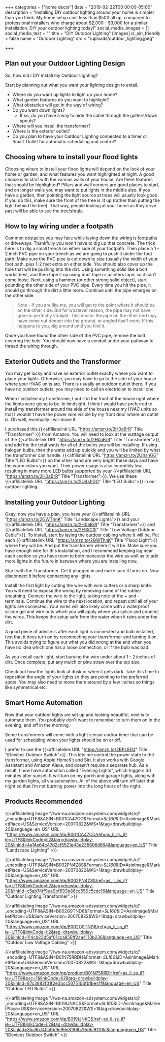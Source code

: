 +++
categories = ["home decor"]
date = "2019-02-22T00:00:00-05:00"
description = "Installing DIY outdoor lighting around your home is simpler than you think.  My home setup cost less than $500 all up, compared to professional installers who charge about $2,000 - $3,000 for a similar installation. DIY your outdoor lighting today!"
social_media_images = []
social_media_text = ""
title = "DIY Outdoor Lighting"
[images]
is_pin_friendly = false
name = "Outdoor Lighting"
src = "/uploads/outdoor_lighting.jpeg"

+++
## Plan out your Outdoor Lighting Design

So, how did I DIY install my Outdoor Lighting?

Start by planning out what you want your lighting design to entail.

* Where do you want up lights to light up your home?
* What garden features do you want to highlight?
* What obstacles will get in the way of wiring?
* Do you want down lights?
  * If so, do you have a way to hide the cable through the gutters/down spouts?
* Where will you install the transformer?
* Where is the exterior outlet?
* Do you plan to have your Outdoor Lighting connected to a timer or Smart Outlet for automatic scheduling and control?

## Choosing where to install your flood lights

Choosing where to install your flood lights will depend on the look of your home or garden, and what features you want highlighted at night.  A good choice is to start with the various walls of your house.  Are there features that should be highlighted?  Pillars and wall corners are good places to start, and on longer walls you may want to put lights in the middle also.  If you have a garden, then pointing the light source at trees will usually look good.  If you do this, make sure the front of the tree is lit up (rather than putting the light behind the tree).  That way, people looking at your home as they drive past will be able to see the tree/shrub.

## How to lay wiring under a footpath

Common obstacles you may face while laying down the wiring is footpaths or driveways.  Thankfully you won't have to dig up that concrete.  The trick here is to dig a small trench on either side of your footpath.  Then place a 1 - 2 inch PVC pipe on your trench as we are going to push it under the foot path.  Make sure the PVC pipe is cut down to size (usually the width of your foot path, plus 1-2 feet extra on either side. You should also cover up the hole that will be pushing into the dirt.  Using something solid like a bolt works best, and then tape it up using duct tape or painters tape, so it can't come loose.  Next, using a hammer (or other strong solid object), start pounding the other side of your PVC pipe.  Every time you hit the pipe, it should go through the dirt a little more.  Continue until the pipe emerges on the other side.

> Note - if you are like me, you will get to the point where it should be on the other side.  But for whatever reason, the pipe may not have gone in perfectly straight.  This means the pipe on the other end may have come out deeper into the ground, or angled itself more.  If this happens to you, dig around until you find it.

Once you have found the other side of the PVC pipe, remove the bolt covering the hole.  You should now have a conduit under your pathway to thread the wiring through.

## Exterior Outlets and the Transformer

You may get lucky and have an exterior outlet exactly where you want to place your lights.  Otherwise, you may have to go to the side of your house where your HVAC units are.  There is usually an outdoor outlet there.  If you have no outdoor outlets, you may need to call an electrician to install one.

When I installed my transformer, I put it in the front of the house right where the lights were going to be.  In hindsight, I think I would have preferred to install my transformer around the side of the house near my HVAC units so that I wouldn't have the power wire visible by my front door where an outlet is.  Oh well, eventually I will move it.

I purchased this {{<affiliatelink URL "https://amzn.to/2H0aBrR" Title "Transformer">}} from Amazon.  You will need to look at the wattage output of the {{<affiliatelink URL "https://amzn.to/2H0aBrR" Title "Transformer">}}, and add the the total watts for all of the bulbs you will be installing.  If using halogen bulbs, then the watts add up quickly and you will be limited by what the transformer can handle.  {{<affiliatelink URL "https://amzn.to/2U4shGG" Title "LED Bulbs">}} on the other hand are very bright these days and have the warm colors you want.  Their power usage is also incredibly low, resulting in many more LED bulbs supported by your {{<affiliatelink URL "https://amzn.to/2H0aBrR" Title "Transformer">}}.  We use these {{<affiliatelink URL "https://amzn.to/2U4shGG" Title "LED Bulbs">}}  in our outdoor lighting.

## Installing your Outdoor Lighting

Okay, now you have a plan, you have your {{<affiliatelink URL "https://amzn.to/2GWThnK" Title "Landscape Lights">}} and your {{<affiliatelink URL "https://amzn.to/2H0aBrR" Title "Transformer">}} and {{<affiliatelink URL "https://amzn.to/2E9XC3I" Title "Low Voltage Outdoor Cable">}}.  To install, start by laying the outdoor cabling where it will be.  Put each {{<affiliatelink URL "https://amzn.to/2GWThnK" Title "Flood Light">}} where they will be.  And put the transformer where it will be.  Make sure you have enough wire for this installation, and I recommend keeping lag near each section so you have room to both maneuver the wire as well as to add more lights in the future in between where you are installing now.

Start with the Transformer.  Get it plugged in and make sure it turns on.  Now disconnect it before connecting any lights.

Install the first light by cutting the wire with wire cutters or a sharp knife.  You will need to expose the wiring by removing some of the rubber sheathing.  Connect the wire to the light, taking note of the + and - terminals.  Continue the wire to the next location, and repeat until all of your lights are connected.  Your wires will also likely come with a waterproof silicon gel and wire nuts which you will apply where you splice and connect the wires.  This keeps the setup safe from the water when it rains under the dirt.

A good piece of advise is after each light is connected and bulb installed, test that it does turn on by reconnecting your transformer and turning it on.  This avoids trying to figure out what you did wrong at the end when you have no idea which one has a loose connection, or if the bulb was bad.

As you install each light, start burying the wire under about 1 - 2 inches of dirt.  Once complete, put any mulch or pine straw over the top also.

Check out how the lights look at dusk or when it gets dark.  Take this time to reposition the angle of your lights so they are pointing to the preferred spots.  You may also need to move them around by a few inches so things like symmetrical etc.

## Smart Home Automation

Now that your outdoor lights are set up and looking beautiful, next is to automate them.  You probably don't want to remember to turn them on in the evening, and off in the morning.

Some transformers will come with a light sensor and/or timer that can be used for scheduling when your lights should be on or off.

I prefer to use the {{<affiliatelink URL "https://amzn.to/2BPsSEQ" Title "iDevices Outdoor Switch">}}.  This lets me control the power state to the transformer, using Apple HomeKit and Siri.  It also works with Google Assistant and Amazon Alexa, and doesn't require a separate hub.  As a result, I now have automation called "Evening Lights", which triggers 30 minutes after sunset.  It will turn on my porch and garage lights, along with my garden lights, all via automation.  All of the above will turn off later that night so that I'm not burning power into the long hours of the night.

## Products Recommended

{{<affiliateImg Image "//ws-na.amazon-adsystem.com/widgets/q?_encoding=UTF8&ASIN=B001CA47CO&Format=_SL160_&ID=AsinImage&MarketPlace=US&ServiceVersion=20070822&WS=1&tag=drawbuildplay-20&language=en_US" URL "https://www.amazon.com/dp/B001CA47CO/ref=as_li_ss_il?ie=UTF8&linkCode=li2&tag=drawbuildplay-20&linkId=4e14e64c47d2cf5521e43e235606d664&language=en_US" Title "Landscape Lighting" >}}

{{<affiliateImg Image "//ws-na.amazon-adsystem.com/widgets/q?_encoding=UTF8&ASIN=B002PN4Z8S&Format=_SL160_&ID=AsinImage&MarketPlace=US&ServiceVersion=20070822&WS=1&tag=drawbuildplay-20&language=en_US" URL "https://www.amazon.com/dp/B002PN4Z8S/ref=as_li_ss_il?ie=UTF8&linkCode=li2&tag=drawbuildplay-20&linkId=c5ab74ff9ea0bf683b86cc550c5cdc16&language=en_US" Title "Outdoor Lighting Transformer" >}}

{{<affiliateImg Image "//ws-na.amazon-adsystem.com/widgets/q?_encoding=UTF8&ASIN=B002G9TND8&Format=_SL160_&ID=AsinImage&MarketPlace=US&ServiceVersion=20070822&WS=1&tag=drawbuildplay-20&language=en_US" URL "https://www.amazon.com/dp/B002G9TND8/ref=as_li_ss_il?ie=UTF8&linkCode=li2&tag=drawbuildplay-20&linkId=114cb23d5af01cca856ff2aa4110b236&language=en_US" Title "Outdoor Low Voltage Cabling" >}}

{{<affiliateImg Image "//ws-na.amazon-adsystem.com/widgets/q?_encoding=UTF8&ASIN=B01N75RRDH&Format=_SL160_&ID=AsinImage&MarketPlace=US&ServiceVersion=20070822&WS=1&tag=drawbuildplay-20&language=en_US" URL "https://www.amazon.com/gp/product/B01N75RRDH/ref=as_li_ss_il?ie=UTF8&psc=1&linkCode=li2&tag=drawbuildplay-20&linkId=87c3882f31f2e3bcc50751b6fb1be41f&language=en_US" Title "Outdoor LED Bulbs" >}}

{{<affiliateImg Image "//ws-na.amazon-adsystem.com/widgets/q?_encoding=UTF8&ASIN=B019IJNKCS&Format=_SL160_&ID=AsinImage&MarketPlace=US&ServiceVersion=20070822&WS=1&tag=drawbuildplay-20&language=en_US" URL "https://www.amazon.com/dp/B019IJNKCS/ref=as_li_ss_il?ie=UTF8&linkCode=li2&tag=drawbuildplay-20&linkId=35a9b740a9b9e96e8198b79d6c91118c&language=en_US" Title "iDevices Outdoor Switch" >}}